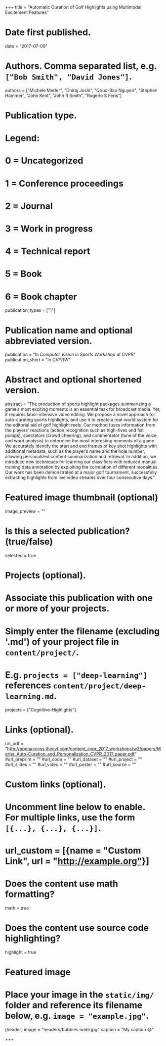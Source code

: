 +++
title = "Automatic Curation of Golf Highlights using Multimodal Excitement Features"

# Date first published.
date = "2017-07-09"

# Authors. Comma separated list, e.g. `["Bob Smith", "David Jones"]`.
authors = ["Michele Merler", "Dhiraj Joshi", "Qouc-Bao Nguyen", "Stephen Hammer", "John Kent", "John R Smith", "Rogerio S Feris"]

# Publication type.
# Legend:
# 0 = Uncategorized
# 1 = Conference proceedings
# 2 = Journal
# 3 = Work in progress
# 4 = Technical report
# 5 = Book
# 6 = Book chapter
publication_types = ["1"]

# Publication name and optional abbreviated version.
publication = "In *Computer Vision in Sports Workshop at CVPR*"
publication_short = "In *CVPRW*"

# Abstract and optional shortened version.
abstract = "The production of sports highlight packages summarizing
a game’s most exciting moments is an essential task for
broadcast media. Yet, it requires labor-intensive video editing.
We propose a novel approach for auto-curating sports
highlights, and use it to create a real-world system for the
editorial aid of golf highlight reels. Our method fuses information
from the players’ reactions (action recognition
such as high-fives and fist pumps), spectators (crowd cheering),
and commentator (tone of the voice and word analysis)
to determine the most interesting moments of a game.
We accurately identify the start and end frames of key shot
highlights with additional metadata, such as the player’s
name and the hole number, allowing personalized content
summarization and retrieval. In addition, we introduce new
techniques for learning our classifiers with reduced manual
training data annotation by exploiting the correlation
of different modalities. Our work has been demonstrated at
a major golf tournament, successfully extracting highlights
from live video streams over four consecutive days."

# Featured image thumbnail (optional)
image_preview = ""

# Is this a selected publication? (true/false)
selected = true

# Projects (optional).
#   Associate this publication with one or more of your projects.
#   Simply enter the filename (excluding '.md') of your project file in `content/project/`.
#   E.g. `projects = ["deep-learning"]` references `content/project/deep-learning.md`.
projects = ["Cognitive-Highlights"]

# Links (optional).
url_pdf = "http://openaccess.thecvf.com/content_cvpr_2017_workshops/w2/papers/Merler_Auto-Curation_and_Personalization_CVPR_2017_paper.pdf"
#url_preprint = ""
#url_code = ""
#url_dataset = ""
#url_project = ""
#url_slides = ""
#url_video = ""
#url_poster = ""
#url_source = ""

# Custom links (optional).
#   Uncomment line below to enable. For multiple links, use the form `[{...}, {...}, {...}]`.
# url_custom = [{name = "Custom Link", url = "http://example.org"}]

# Does the content use math formatting?
math = true

# Does the content use source code highlighting?
highlight = true

# Featured image
# Place your image in the `static/img/` folder and reference its filename below, e.g. `image = "example.jpg"`.
[header]
image = "headers/bubbles-wide.jpg"
caption = "My caption 😄"

+++


